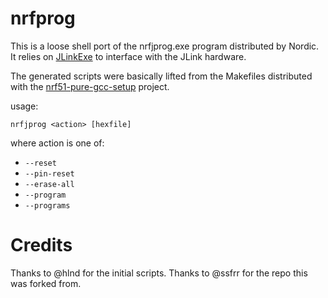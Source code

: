 nrfprog
==========

This is a loose shell port of the nrfjprog.exe program distributed by Nordic.
It relies on [JLinkExe](https://www.segger.com/jlink-software.html) to
interface with the JLink hardware.

The generated scripts were basically lifted from the Makefiles distributed with
the [nrf51-pure-gcc-setup](https://github.com/hlnd/nrf51-pure-gcc-setup)
project.

usage:

```
nrfjprog <action> [hexfile]
```

where action is one of:
 * `--reset`
 * `--pin-reset`
 * `--erase-all`
 * `--program`
 * `--programs`

 Credits
 =======

 Thanks to @hlnd for the initial scripts.
 Thanks to @ssfrr for the repo this was forked from.

